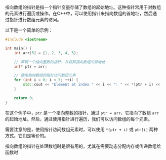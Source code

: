 
指向数组的指针是指一个指针变量存储了数组的起始地址。这种指针常用于对数组的元素进行遍历或操作。在C++中，可以使用指针来指向数组的首地址，然后通过指针进行数组元素的访问。

以下是一个简单的示例：

```cpp
#include <iostream>

int main() {
    int arr[5] = {1, 2, 3, 4, 5};

    // 声明一个指向整数的指针，并将其指向数组的首地址
    int* ptr = arr;

    // 使用指向数组的指针访问数组元素
    for (int i = 0; i < 5; ++i) {
        std::cout << "Element at index " << i << ": " << *(ptr + i) << std::endl;
    }

    return 0;
}
```

在这个例子中，`ptr` 是一个指向整数的指针，通过 `ptr = arr`，它指向了数组 `arr` 的起始地址。然后，通过使用指针进行遍历，我们可以访问数组的每个元素。

需要注意的是，使用指针访问数组元素时，可以使用 `*(ptr + i)` 或 `ptr[i]` 两种方式，它们是等价的。

指向数组的指针在处理数组时是很有用的，尤其在需要动态分配内存或传递数组给函数时